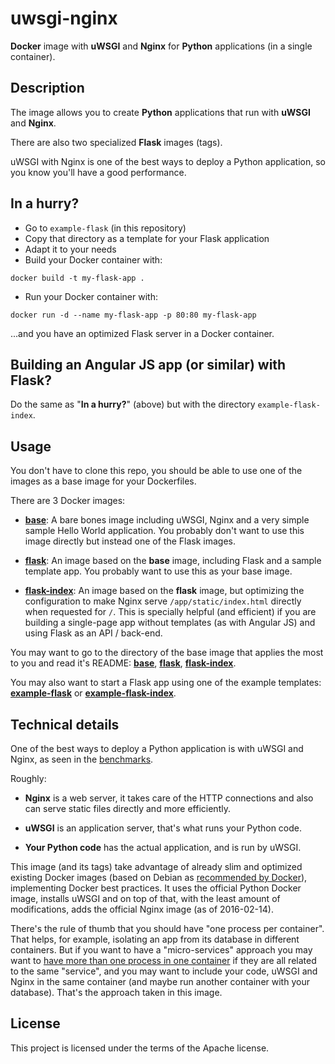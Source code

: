 # uwsgi-nginx

**Docker** image with **uWSGI** and **Nginx** for **Python** applications (in a
single container).

## Description

The image allows you to create **Python** applications that run
with **uWSGI** and **Nginx**.

There are also two specialized **Flask** images (tags).

uWSGI with Nginx is one of the best ways to deploy a Python
application, so you know you'll have a good performance.

## In a hurry?

* Go to `example-flask` (in this repository)
* Copy that directory as a template for your Flask application
* Adapt it to your needs
* Build your Docker container with:

```
docker build -t my-flask-app .
```

* Run your Docker container with:

```
docker run -d --name my-flask-app -p 80:80 my-flask-app
```

...and you have an optimized Flask server in a Docker container.

## Building an Angular JS app (or similar) with Flask?

Do the same as "**In a hurry?**" (above) but with the directory `example-flask-index`.


## Usage

You don't have to clone this repo, you should be able to use one
of the images as a base image for your Dockerfiles.

There are 3 Docker images:

* **[base](base)**: A bare bones image including uWSGI, Nginx and a
very simple sample Hello World application. You probably don't
want to use this image directly but instead one of the Flask
images.

* **[flask](flask)**: An image based on the **base** image, including
Flask and a sample template app. You probably want to use this
as your base image.

* **[flask-index](flask-index)**: An image based on the **flask** image, but
optimizing the configuration to make Nginx serve
`/app/static/index.html` directly when requested for `/`. This is
specially helpful (and efficient) if you are building a
single-page app without templates (as with Angular JS) and using
Flask as an API / back-end.

You may want to go to the directory of the base image that applies
the most to you and read it's README: **[base](base)**, **[flask](flask)**,
**[flask-index](flask-index)**.

You may also want to start a Flask app using one of the example templates:
**[example-flask](example-flask)** or **[example-flask-index](example-flask-index)**.

## Technical details

One of the best ways to deploy a Python application is with uWSGI
and Nginx, as seen in the
[benchmarks](http://nichol.as/benchmark-of-python-web-servers).

Roughly:

* **Nginx** is a web server, it takes care of the HTTP connections and
also can serve static files directly and more efficiently.

* **uWSGI** is an application server, that's what runs your Python
code.

* **Your Python code** has the actual application, and is run by
uWSGI.

This image (and its tags) take advantage of already slim and
optimized existing Docker images (based on Debian as
[recommended by Docker](https://docs.docker.com/engine/userguide/eng-image/dockerfile_best-practices/)),
implementing Docker best practices. It uses the official Python
Docker image, installs uWSGI and on top of that, with the least amount of modifications, adds the official
Nginx image (as of 2016-02-14).

There's the rule of thumb that you should have "one process per
container". That helps, for example, isolating an app from its
database in different containers. But if you want to have a
"micro-services" approach you may want to [have more than one
process in one container](https://valdhaus.co/writings/docker-misconceptions/) if they are all related to the
same "service", and you may want to include your code, uWSGI
and Nginx in the same container (and maybe run another container
with your database). That's the approach taken in this image.

## License

This project is licensed under the terms of the Apache license.